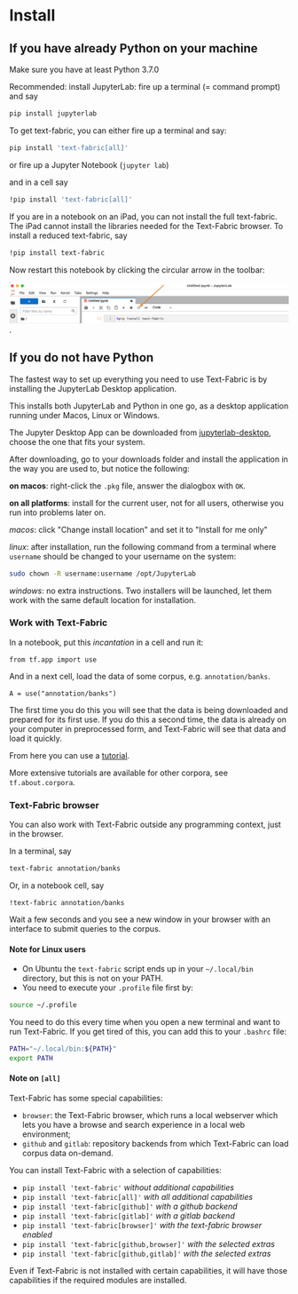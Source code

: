 # Install

## If you have already Python on your machine

Make sure you have at least Python 3.7.0

Recommended: install JupyterLab:
fire up a terminal (= command prompt) and say

``` sh
pip install jupyterlab
```

To get text-fabric, you can either fire up a terminal and say:

``` sh
pip install 'text-fabric[all]'
```

or fire up a Jupyter Notebook (`jupyter lab`)

and in a cell say

``` sh
!pip install 'text-fabric[all]'
```

If you are in a notebook on an iPad, you can not install the full text-fabric.
The iPad cannot install the libraries needed for the Text-Fabric browser.
To install a reduced text-fabric, say

``` sh
!pip install text-fabric
```

Now restart this notebook by clicking the circular arrow in the toolbar:

![restart](../images/restartkernel.png).

## If you do not have Python

The fastest way to set up everything you need to use Text-Fabric is by installing the
JupyterLab Desktop application.

This installs both JupyterLab and Python in one go,
as a desktop application running under  Macos, Linux or Windows.

The Jupyter Desktop App can be downloaded from
[jupyterlab-desktop](https://github.com/jupyterlab/jupyterlab-desktop),
choose the one that fits your system.

After downloading, go to your downloads folder and install the application in the way
you are used to, but notice the following:

**on macos**: right-click the `.pkg` file, answer the dialogbox with `OK`. 

**on all platforms**: install for the current user, not for all users, otherwise
you run into problems later on.

*macos*: click "Change install location" and set it to "Install for me only"

*linux*: after installation, run the following command from a terminal
where `username` should be changed
to your username on the system:

``` sh
sudo chown -R username:username /opt/JupyterLab
```

*windows*: no extra instructions.
Two installers will be launched, let them work with the same default
location for installation.

### Work with Text-Fabric

In a notebook, put this *incantation* in a cell and run it:

```
from tf.app import use
```

And in a next cell, load the data of some corpus, e.g. `annotation/banks`.


```
A = use("annotation/banks")
```

The first time you do this you will see that the data is being downloaded and prepared for its first use.
If you do this a second time, the data is already on your computer in preprocessed form, and Text-Fabric
will see that data and load it quickly.

From here you can use a
[tutorial](https://nbviewer.org/github/annotation/banks/blob/master/tutorial/use.ipynb).

More extensive tutorials are available for other corpora, see `tf.about.corpora`.

### Text-Fabric browser

You can also work with Text-Fabric outside any programming context, just in the browser.

In a terminal, say

``` sh
text-fabric annotation/banks
```

Or, in a notebook cell, say

```
!text-fabric annotation/banks
```

Wait a few seconds and you see a new window in your browser
with an interface to submit queries to the corpus.

#### Note for Linux users

* On Ubuntu the `text-fabric` script ends up in your `~/.local/bin` directory,
  but this is not on your PATH.
* You need to execute your `.profile` file first by:

```sh
source ~/.profile
```

You need to do this every time when you open a new terminal and
want to run Text-Fabric.
If you get tired of this, you can add this to your `.bashrc` file:

```sh
PATH="~/.local/bin:${PATH}"
export PATH
```
    
#### Note on `[all]`

Text-Fabric has some special capabilities:

* `browser`: the Text-Fabric browser, which runs a local webserver which lets you
  have a browse and search experience in a local web environment;
* `github` and `gitlab`: repository backends from which Text-Fabric can load
  corpus data on-demand.

You can install Text-Fabric with a selection of capabilities:

* `pip install 'text-fabric'` *without additional capabilities*
* `pip install 'text-fabric[all]'` *with all additional capabilities*
* `pip install 'text-fabric[github]'` *with a github backend*
* `pip install 'text-fabric[gitlab]'` *with a gitlab backend*
* `pip install 'text-fabric[browser]'` *with the text-fabric browser enabled*
* `pip install 'text-fabric[github,browser]'` *with the selected extras*
* `pip install 'text-fabric[github,gitlab]'` *with the selected extras*

Even if Text-Fabric is not installed with certain capabilities,
it will have those capabilities if the required modules are installed.
